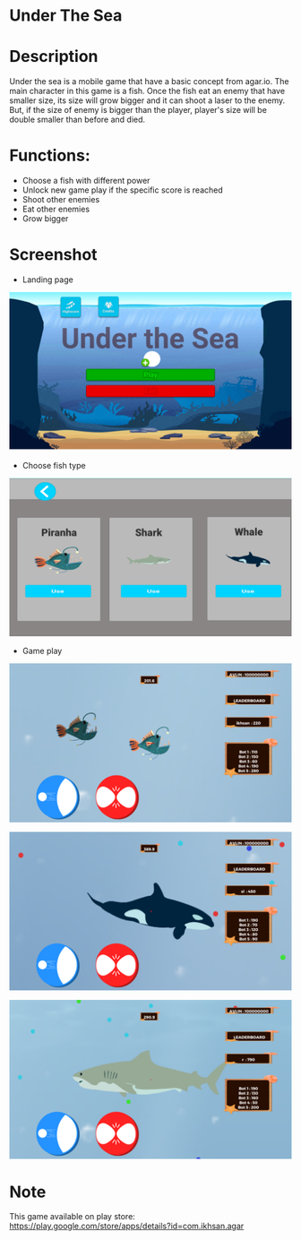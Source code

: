 # Under The Sea
# Description
Under the sea is a mobile game that have a basic concept from agar.io. The main character in this game is a fish. Once the fish eat an enemy that have smaller size, its size will grow bigger and it can shoot a laser to the enemy. But, if the size of enemy is bigger than the player, player's size will be double smaller than before and died.

# Functions:
- Choose a fish with different power
- Unlock new game play if the specific score is reached 
- Shoot other enemies
- Eat other enemies
- Grow bigger

# Screenshot
- Landing page

![alt tag](https://github.com/alyamaharanipj/under-the-sea/blob/main/screenshot/landing%20page.png)

- Choose fish type

![alt tag](https://github.com/alyamaharanipj/under-the-sea/blob/main/screenshot/fish%20type.png)

- Game play

![alt tag](https://github.com/alyamaharanipj/under-the-sea/blob/main/screenshot/main%20screen.png)

![alt tag](https://github.com/alyamaharanipj/under-the-sea/blob/main/screenshot/main%20screen%202.png)

![alt tag](https://github.com/alyamaharanipj/under-the-sea/blob/main/screenshot/main%20screen%203.png)

# Note
This game available on play store: https://play.google.com/store/apps/details?id=com.ikhsan.agar
